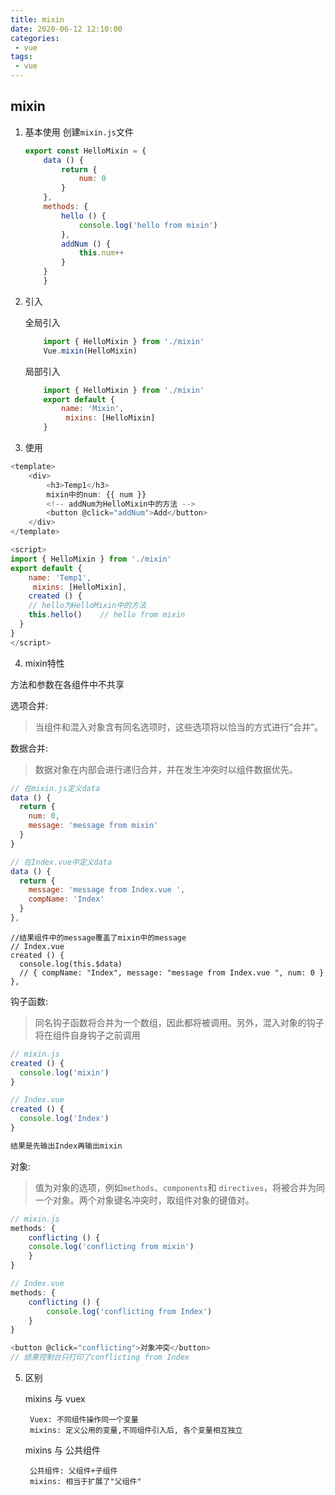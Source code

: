 ```yaml
---
title: mixin
date: 2020-06-12 12:10:00
categories:
 - vue
tags:
 - vue
---
```


## mixin 

1. 基本使用
创建`mixin.js`文件
    ```js
    export const HelloMixin = {
        data () {
            return {
                num: 0
            }
        },
        methods: {
            hello () {
                console.log('hello from mixin')
            },
            addNum () {
                this.num++
            }
        }
        }
    ```

2. 引入

    全局引入
    ``` js
        import { HelloMixin } from './mixin'
        Vue.mixin(HelloMixin)
    ```

    局部引入
    ``` js
        import { HelloMixin } from './mixin'
        export default {
            name: 'Mixin',
             mixins: [HelloMixin]
        }
    ```

3. 使用

``` js
<template>
    <div>
        <h3>Temp1</h3>
        mixin中的num: {{ num }}
        <!-- addNum为HelloMixin中的方法 -->
        <button @click="addNum">Add</button>
    </div>
</template>

<script>
import { HelloMixin } from './mixin'
export default {
    name: 'Temp1',
     mixins: [HelloMixin],
    created () {
    // hello为HelloMixin中的方法
    this.hello()	// hello from mixin
  }
}
</script>

```


4. mixin特性

方法和参数在各组件中不共享

选项合并:
> 当组件和混入对象含有同名选项时，这些选项将以恰当的方式进行“合并”。

数据合并:
> 数据对象在内部会进行递归合并，并在发生冲突时以组件数据优先。

``` js
// 在mixin.js定义data
data () {
  return {
    num: 0,
    message: 'message from mixin'
  }
}
```

``` js
// 在Index.vue中定义data
data () {
  return {
    message: 'message from Index.vue ',
    compName: 'Index'
  }
},
```
```
//结果组件中的message覆盖了mixin中的message
// Index.vue
created () {
  console.log(this.$data) 
  // { compName: "Index", message: "message from Index.vue ", num: 0 }
},
```

钩子函数:
> 同名钩子函数将合并为一个数组，因此都将被调用。另外，混入对象的钩子将在组件自身钩子之前调用

``` js
// mixin.js
created () {
  console.log('mixin')
}
```

``` js
// Index.vue
created () {
  console.log('Index')
}

结果是先输出Index再输出mixin
```

对象:
> 值为对象的选项，例如`methods`、`components`和 `directives`，将被合并为同一个对象。两个对象键名冲突时，取组件对象的键值对。

``` js
// mixin.js
methods: {
    conflicting () {
    console.log('conflicting from mixin')
    }
}
```

``` js
// Index.vue
methods: {
    conflicting () {
        console.log('conflicting from Index')
    }
}
```

``` js
<button @click="conflicting">对象冲突</button>
// 结果控制台只打印了conflicting from Index
```


5. 区别

    mixins 与 vuex

        Vuex: 不同组件操作同一个变量
        mixins: 定义公用的变量,不同组件引入后, 各个变量相互独立

    mixins 与 公共组件

        公共组件: 父组件+子组件
        mixins: 相当于扩展了"父组件"
